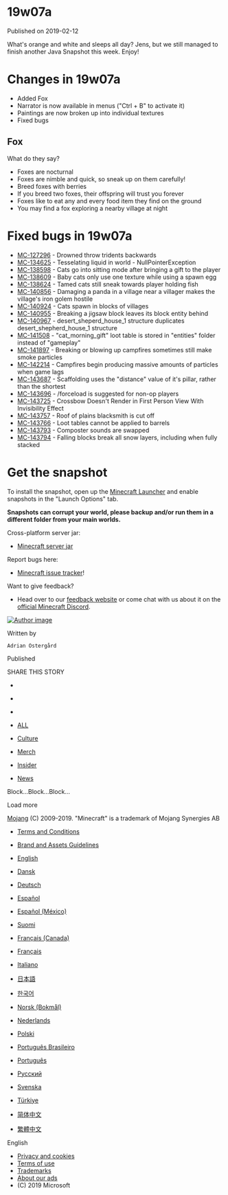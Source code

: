 # 19w07a
Published on 2019-02-12

What's orange and white and sleeps all day? Jens, but we still managed to
finish another Java Snapshot this week. Enjoy!

#  Changes in 19w07a

  * Added Fox
  * Narrator is now available in menus ("Ctrl + B" to activate it)
  * Paintings are now broken up into individual textures
  * Fixed bugs

##  Fox

What do they say?

  * Foxes are nocturnal
  * Foxes are nimble and quick, so sneak up on them carefully!
  * Breed foxes with berries
  * If you breed two foxes, their offspring will trust you forever
  * Foxes like to eat any and every food item they find on the ground
  * You may find a fox exploring a nearby village at night

#  Fixed bugs in 19w07a

  * [MC-127296](https://bugs.mojang.com/browse/MC-127296) \- Drowned throw tridents backwards
  * [MC-134625](https://bugs.mojang.com/browse/MC-134625) \- Tesselating liquid in world - NullPointerException
  * [MC-138598](https://bugs.mojang.com/browse/MC-138598) \- Cats go into sitting mode after bringing a gift to the player
  * [MC-138609](https://bugs.mojang.com/browse/MC-138609) \- Baby cats only use one texture while using a spawn egg
  * [MC-138624](https://bugs.mojang.com/browse/MC-138624) \- Tamed cats still sneak towards player holding fish
  * [MC-140856](https://bugs.mojang.com/browse/MC-140856) \- Damaging a panda in a village near a villager makes the village's iron golem hostile
  * [MC-140924](https://bugs.mojang.com/browse/MC-140924) \- Cats spawn in blocks of villages
  * [MC-140955](https://bugs.mojang.com/browse/MC-140955) \- Breaking a jigsaw block leaves its block entity behind
  * [MC-140967](https://bugs.mojang.com/browse/MC-140967) \- desert_sheperd_house_1 structure duplicates desert_shepherd_house_1 structure
  * [MC-141508](https://bugs.mojang.com/browse/MC-141508) \- "cat_morning_gift" loot table is stored in "entities" folder instead of "gameplay"
  * [MC-141897](https://bugs.mojang.com/browse/MC-141897) \- Breaking or blowing up campfires sometimes still make smoke particles
  * [MC-142214](https://bugs.mojang.com/browse/MC-142214) \- Campfires begin producing massive amounts of particles when game lags
  * [MC-143687](https://bugs.mojang.com/browse/MC-143687) \- Scaffolding uses the "distance" value of it's pillar, rather than the shortest
  * [MC-143696](https://bugs.mojang.com/browse/MC-143696) \- /forceload is suggested for non-op players
  * [MC-143725](https://bugs.mojang.com/browse/MC-143725) \- Crossbow Doesn't Render in First Person View With Invisibility Effect
  * [MC-143757](https://bugs.mojang.com/browse/MC-143757) \- Roof of plains blacksmith is cut off
  * [MC-143766](https://bugs.mojang.com/browse/MC-143766) \- Loot tables cannot be applied to barrels
  * [MC-143793](https://bugs.mojang.com/browse/MC-143793) \- Composter sounds are swapped
  * [MC-143794](https://bugs.mojang.com/browse/MC-143794) \- Falling blocks break all snow layers, including when fully stacked

#  Get the snapshot

To install the snapshot, open up the [Minecraft Launcher](/download) and
enable snapshots in the "Launch Options" tab.

 **Snapshots can corrupt your world, please backup and/or run them in a
different folder from your main worlds.**

Cross-platform server jar:

  * [Minecraft server jar](https://launcher.mojang.com/v1/objects/d370db01d591576477c3efc940a42926f43bc98f/server.jar)

Report bugs here:

  * [Minecraft issue tracker](https://bugs.mojang.com/browse/MC)!

Want to give feedback?

  * Head over to our [feedback website](http://aka.ms/snapshotfeedback) or come chat with us about it on the [official Minecraft Discord](discord.gg/Minecraft).

[ ![Author
image](/content/dam/archive/47546af0dc1b3d456e04447c5f34c52c-NewAdrian.png)
]()

Written by

    Adrian Östergård
Published

    

SHARE THIS STORY

  * [ ](https://www.facebook.com/sharer/sharer.php?u=https%3A%2F%2Fwww.minecraft.net%2Fen-us%2Farticle%2Fminecraft-snapshot-19w07a)
  * [ ](https://twitter.com/home?status=https%3A%2F%2Fwww.minecraft.net%2Fen-us%2Farticle%2Fminecraft-snapshot-19w07a)
  * [ ](https://www.reddit.com/submit?url=https%3A%2F%2Fwww.minecraft.net%2Fen-us%2Farticle%2Fminecraft-snapshot-19w07a)

  * [ALL](javascript:;)
  * [Culture](javascript:;)
  * [Merch](javascript:;)
  * [Insider](javascript:;)
  * [News](javascript:;)

Block...Block...Block...

Load more

[ ](https://mojang.com?ref=ft)

[Mojang](https://mojang.com) (C) 2009-2019. "Minecraft" is a trademark of
Mojang Synergies AB

  * [ Terms and Conditions ](https://account.mojang.com/terms?ref=ft)
  * [ Brand and Assets Guidelines ](https://account.mojang.com/terms?ref=ft#brand)

  * [English](/en-us/)
  * [Dansk](/da-dk/)
  * [Deutsch](/de-de/)
  * [Español](/es-es/)
  * [Español (México)](/es-mx/)
  * [Suomi](/fi-fi/)
  * [Français (Canada)](/fr-ca/)
  * [Français](/fr-fr/)
  * [Italiano](/it-it/)
  * [日本語](/ja-jp/)
  * [한국어](/ko-kr/)
  * [Norsk (Bokmål)](/nb-no/)
  * [Nederlands](/nl-nl/)
  * [Polski](/pl-pl/)
  * [Português Brasileiro](/pt-br/)
  * [Português](/pt-pt/)
  * [Русский](/ru-ru/)
  * [Svenska](/sv-se/)
  * [Türkiye](/tr-tr/)
  * [简体中文](/zh-hans/)
  * [繁體中文](/zh-hant/)

English

  * [Privacy and cookies](http://go.microsoft.com/fwlink/?linkid=521839)
  * [Terms of use](http://go.microsoft.com/fwlink/?linkid=206977)
  * [Trademarks](http://www.microsoft.com/trademarks)
  * [About our ads](http://choice.microsoft.com/)
  * (C) 2019 Microsoft

[ ](http://www.microsoft.com/)


